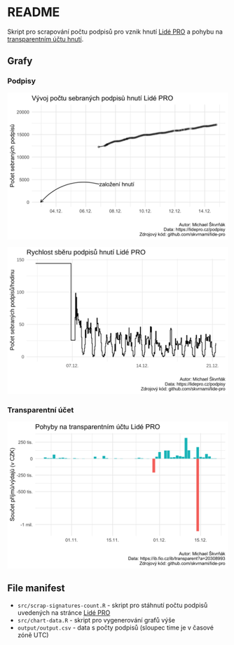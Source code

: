# README

Skript pro scrapování počtu podpisů pro vznik hnutí [Lidé PRO](https://lidepro.cz/) a pohybu na [transparentním účtu hnutí](https://ib.fio.cz/ib/transparent?a=20308993).

## Grafy

### Podpisy

![](output/signatures.png)

![](output/signatures_speed.png)

### Transparentní účet

![](output/money.png)

## File manifest

- `src/scrap-signatures-count.R` - skript pro stáhnutí počtu podpisů uvedených na stránce [Lidé PRO](https://lidepro.cz/podpisy)  
- `src/chart-data.R` - skript pro vygenerování grafů výše  
- `output/output.csv` - data s počty podpisů (sloupec time je v časové zóně UTC)  

